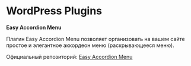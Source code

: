 # WordPress Plugins

**Easy Accordion Menu**

Плагин Easy Accordion Menu позволяет организовать на вашем сайте простое и элегантное аккордеон меню (раскрывающееся меню).

Официальный репозиторий: [Easy Accordion Menu](https://ru.wordpress.org/plugins/easy-accordion-menu/)